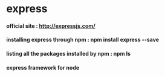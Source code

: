 # express

#### official site : http://expressjs.com/

#### installing express through npm : npm install express --save

#### listing all the packages installed by npm : npm ls


#### express framework for node
